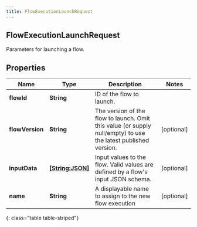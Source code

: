 ```yaml
---
title: FlowExecutionLaunchRequest
---
```

## FlowExecutionLaunchRequest
Parameters for launching a flow.

## Properties

|Name | Type | Description | Notes|
|------------ | ------------- | ------------- | -------------|
| **flowId** | **String** | ID of the flow to launch. | |
| **flowVersion** | **String** | The version of the flow to launch. Omit this value (or supply null/empty) to use the latest published version. | [optional] |
| **inputData** | [**[String:JSON]**](JSON.html) | Input values to the flow. Valid values are defined by a flow&#39;s input JSON schema. | [optional] |
| **name** | **String** | A displayable name to assign to the new flow execution | [optional] |
{: class="table table-striped"}


